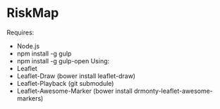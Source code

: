 # RiskMap
Requires:
- Node.js
- npm install -g gulp
- npm install -g gulp-open
Using:
- Leaflet
- Leaflet-Draw  (bower install leaflet-draw)
- Leaflet-Playback (git submodule)
- Leaflet-Awesome-Marker (bower install drmonty-leaflet-awesome-markers)
